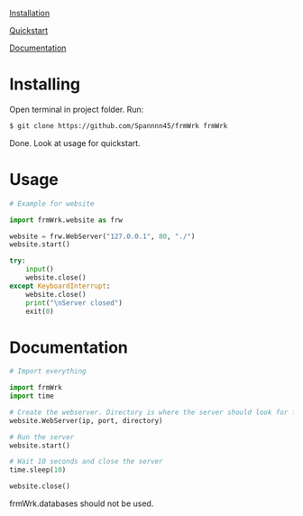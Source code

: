 

[Installation](#installing)

[Quickstart](#usage)

[Documentation](#documentation)

# Installing

Open terminal in project folder.
Run:
```bash
$ git clone https://github.com/Spannnn45/frmWrk frmWrk
```

Done. Look at usage for quickstart.

# Usage

```python
# Example for website

import frmWrk.website as frw

website = frw.WebServer("127.0.0.1", 80, "./")
website.start()

try:
    input()
    website.close()
except KeyboardInterrupt:
    website.close()
    print("\nServer closed")
    exit(0)

```

# Documentation

```python
# Import everything

import frmWrk
import time

# Create the webserver. Directory is where the server should look for files
website.WebServer(ip, port, directory)

# Run the server
website.start()

# Wait 10 seconds and close the server
time.sleep(10)

website.close()
```

frmWrk.databases should not be used.

